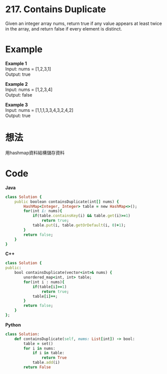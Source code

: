 # 217. Contains Duplicate
Given an integer array nums, return true if any value appears at least twice in the array, and return false if every element is distinct.

 
# Example
**Example 1**  
Input: nums = [1,2,3,1]  
Output: true  

**Example 2**  
Input: nums = [1,2,3,4]  
Output: false  

**Example 3**  
Input: nums = [1,1,1,3,3,4,3,2,4,2]  
Output: true  

# 想法
用hashmap資料結構儲存資料  

# Code
**Java**
```ruby
class Solution {
    public boolean containsDuplicate(int[] nums) {
        HashMap<Integer, Integer> table = new HashMap<>();
        for(int i: nums){
            if(table.containsKey(i) && table.get(i)>=1)
                return true;
            table.put(i, table.getOrDefault(i, 0)+1);
        }
        return false;
    }
}
```
**C++**  
```ruby
class Solution {
public:
    bool containsDuplicate(vector<int>& nums) {
        unordered_map<int, int> table;
        for(int i : nums){
            if(table[i]>=1)
                return true;
            table[i]++;
        }
        return false;
    }
};
```
**Python**  
```ruby
class Solution:
    def containsDuplicate(self, nums: List[int]) -> bool:
        table = set()
        for i in nums:
            if i in table:
                return True
            table.add(i)
        return False
```
